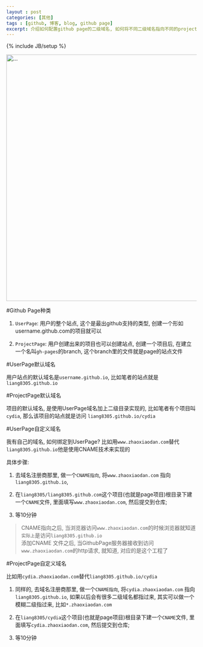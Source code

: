 ```yaml
---
layout : post
categories: [其他]
tags : [github, 博客, blog, github page]
excerpt: 介绍如何配置github page的二级域名, 如何将不同二级域名指向不同的project
---
```

{% include JB/setup %}

<img width="650px" src="{{ site.image_dir }}/2014/20140724000000.png" alt="...">

#Github Page种类
1. `UserPage`:    用户的整个站点, 这个是最出github支持的类型, 创建一个形如username.github.com的项目就可以

2. `ProjectPage`:   用户创建出来的项目也可以创建站点, 创建一个项目后, 在建立一个名叫`gh-pages`的branch, 这个branch里的文件就是page的站点文件

#UserPage默认域名

用户站点的默认域名是`username.github.io`, 比如笔者的站点就是`liang8305.github.io`

#ProjectPage默认域名

项目的默认域名, 是使用UserPage域名加上二级目录实现的, 比如笔者有个项目叫`cydia`, 那么该项目的站点就是访问 `liang8305.github.io/cydia`

#UserPage自定义域名

我有自己的域名, 如何绑定到UserPage? 比如用`www.zhaoxiaodan.com`替代`liang8305.github.io`他是使用CNAME技术来实现的

具体步骤:

1. 去域名注册商那里, 做一个`CNAME指向`, 将`www.zhaoxiaodan.com` 指向 `liang8305.github.io`, 

2. 在`liang8305/liang8305.github.com`这个项目(也就是page项目)根目录下建一个`CNAME`文件, 里面填写`www.zhaoxiaodan.com`, 然后提交到仓库; 

3. 等10分钟

>CNAME指向之后, 当浏览器访问`www.zhaoxiaodan.com`的时候浏览器就知道`实际上`是访问`liang8305.github.io`  
>添加CNAME 文件之后, 当GithubPage服务器接收到访问`www.zhaoxiaodan.com`的http请求, 就知道, 对应的是这个工程了

#ProjectPage自定义域名

比如用`cydia.zhaoxiaodan.com`替代`liang8305.github.io/cydia`

1. 同样的, 去域名注册商那里, 做一个`CNAME指向`, 将`cydia.zhaoxiaodan.com` 指向 `liang8305.github.io`, 如果以后会有很多二级域名都指过来, 其实可以做一个模糊二级指过来, 比如`*.zhaoxiaodan.com`

2. 在`liang8305/cydia`这个项目(也就是page项目)根目录下建一个`CNAME`文件, 里面填写`cydia.zhaoxiaodan.com`, 然后提交到仓库; 

3. 等10分钟